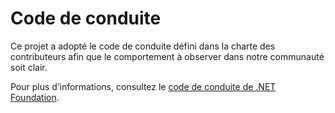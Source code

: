 # <a name="code-of-conduct"></a>Code de conduite

Ce projet a adopté le code de conduite défini dans la charte des contributeurs afin que le comportement à observer dans notre communauté soit clair.

Pour plus d’informations, consultez le [code de conduite de .NET Foundation](https://dotnetfoundation.org/code-of-conduct).
